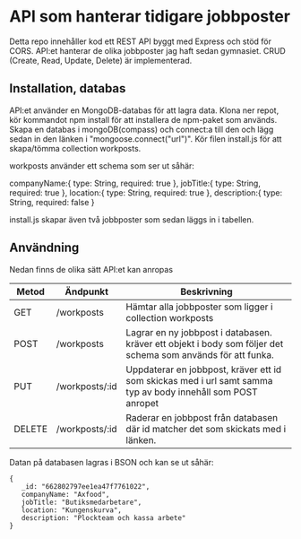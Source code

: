 # API som hanterar tidigare jobbposter
Detta repo innehåller kod ett REST API byggt med Express och stöd för CORS. API:et hanterar de olika jobbposter jag haft sedan gymnasiet. 
CRUD (Create, Read, Update, Delete) är implementerad.

## Installation, databas
API:et använder en MongoDB-databas för att lagra data.
Klona ner repot, kör kommandot npm install för att installera de npm-paket som används. 
Skapa en databas i mongoDB(compass) och connect:a till den och lägg sedan in den länken i "mongoose.connect("url")".
Kör filen install.js för att skapa/tömma collection workposts.

workposts använder ett schema som ser ut såhär: 

companyName:{
        type: String, 
        required: true
    },
    jobTitle:{
        type: String, 
        required: true
    },
    location:{
        type: String, 
        required: true
    },
    description:{
        type: String, 
        required: false
    }

install.js skapar även två jobbposter som sedan läggs in i tabellen.

## Användning
Nedan finns de olika sätt API:et kan anropas

|Metod  |Ändpunkt     |Beskrivning                                                                           |
|-------|-------------|--------------------------------------------------------------------------------------|
|GET    |/workposts        |Hämtar alla jobbposter som ligger i collection workposts                                                  |
|POST    |/workposts | Lagrar en ny jobbpost i databasen. kräver ett objekt i body som följer det schema som används för att funka.                                             |
|PUT   |/workposts/:id | Uppdaterar en jobbpost, kräver ett id som skickas med i url samt samma typ av body innehåll som POST anropet                           |
|DELETE |/workposts/:id |Raderar en jobbpost från databasen där id matcher det som skickats med i länken.                                                       |

Datan på databasen lagras i BSON och kan se ut såhär:
```
{
   _id: "662802797ee1ea47f7761022",
   companyName: "Axfood",
   jobTitle: "Butiksmedarbetare",
   location: "Kungenskurva",
   description: "Plockteam och kassa arbete"
}
